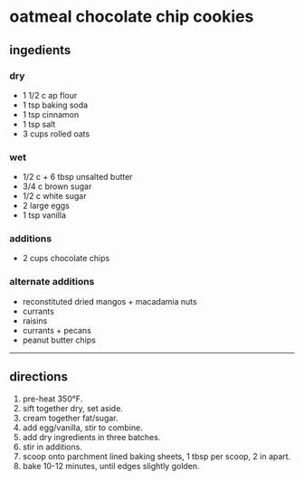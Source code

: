 # oatmeal chocolate chip cookies

## ingedients

### dry

- 1 1/2 c ap flour
- 1 tsp baking soda
- 1 tsp cinnamon
- 1 tsp salt
- 3 cups rolled oats

### wet

- 1/2 c + 6 tbsp unsalted butter
- 3/4 c brown sugar
- 1/2 c white sugar
- 2 large eggs
- 1 tsp vanilla

### additions

- 2 cups chocolate chips

### alternate additions

- reconstituted dried mangos + macadamia nuts
- currants
- raisins
- currants + pecans
- peanut butter chips

---

## directions

1. pre-heat 350°F.
1. sift together dry, set aside.
1. cream together fat/sugar.
1. add egg/vanilla, stir to combine.
1. add dry ingredients in three batches.
1. stir in additions.
1. scoop onto parchment lined baking sheets, 1 tbsp per scoop, 2 in apart.
1. bake 10-12 minutes, until edges slightly golden.
